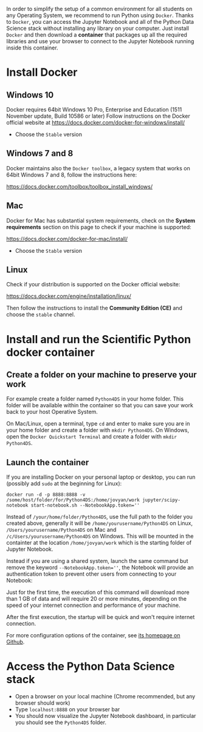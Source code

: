 In order to simplify the setup of a common environment for all students on any Operating System, we recommend to run Python using `Docker`. Thanks to `Docker`, you can access the Jupyter Notebook and all of the Python Data Science stack without installing any library on your computer. Just install `Docker` and then download a **container** that packages up all the required libraries and use your browser to connect to the Jupyter Notebook running inside this container.

# Install Docker

## Windows 10

Docker requires 64bit Windows 10 Pro, Enterprise and Education (1511 November update, Build 10586 or later)
Follow instructions on the Docker official website at https://docs.docker.com/docker-for-windows/install/

* Choose the `Stable` version

## Windows 7 and 8

Docker maintains also the `Docker toolbox`, a legacy system that works on 64bit Windows 7 and 8, follow the instructions here:

<https://docs.docker.com/toolbox/toolbox_install_windows/>

## Mac

Docker for Mac has substantial system requirements, check on the **System requirements** section on this page to check if your machine is supported:

<https://docs.docker.com/docker-for-mac/install/>

* Choose the `Stable` version

## Linux

Check if your distribution is supported on the Docker official website:

https://docs.docker.com/engine/installation/linux/

Then follow the instructions to install the **Community Edition (CE)** and choose the `stable` channel.

# Install and run the Scientific Python docker container

## Create a folder on your machine to preserve your work

For example create a folder named `Python4DS` in your home folder. This folder will be available within the container so that you can save your work back to your host Operative System.

On Mac/Linux, open a terminal, type `cd` and enter to make sure you are in your home folder and create a folder with `mkdir Python4DS`.
On Windows, open the `Docker Quickstart Terminal` and create a folder with `mkdir Python4DS`.

## Launch the container

If you are installing Docker on your personal laptop or desktop, you can run (possibly add `sudo` at the beginning for Linux): 

    docker run -d -p 8888:8888 -v /some/host/folder/for/Python4DS:/home/jovyan/work jupyter/scipy-notebook start-notebook.sh --NotebookApp.token='' 
    
Instead of `/your/home/folder/Python4DS`, use the full path to the folder you created above, generally it will be `/home/yourusername/Python4DS` on Linux, `/Users/yourusername/Python4DS` on Mac and `/c/Users/yourusername/Python4DS` on Windows. This will be mounted in the containter at the location `/home/jovyan/work` which is the starting folder of Jupyter Notebook.
    
Instead if you are using a shared system, launch the same command but remove the keyword `--NotebookApp.token=''`, the Notebook will provide an authentication token to prevent other users from connecting to your Notebook:


Just for the first time, the execution of this command will download more than 1 GB of data and will require 20 or more minutes, depending on the speed of your internet connection and performance of your machine.

After the first execution, the startup will be quick and won't require internet connection.

For more configuration options of the container, see [its homepage on Github](https://github.com/jupyter/docker-stacks/tree/master/scipy-notebook).

# Access the Python Data Science stack

* Open a browser on your local machine (Chrome recommended, but any browser should work)
* Type `localhost:8888` on your browser bar
* You should now visualize the Jupyter Notebook dashboard, in particular you should see the `Python4DS` folder.
